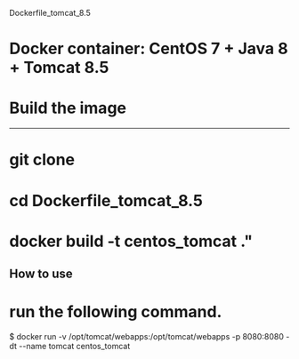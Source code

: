  Dockerfile_tomcat_8.5

# Docker container: CentOS 7 + Java 8 + Tomcat 8.5
# Build the image
 ----------------
   # git clone 
   # cd Dockerfile_tomcat_8.5
   # docker build -t centos_tomcat ."

  How to use
  ----------
# run the following command.
  $ docker run -v /opt/tomcat/webapps:/opt/tomcat/webapps -p 8080:8080 -dt --name tomcat centos_tomcat
